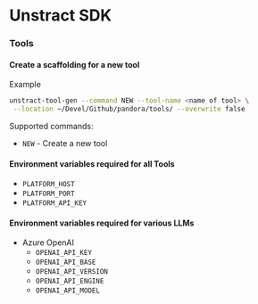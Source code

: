 # Unstract SDK

### Tools

#### Create a  scaffolding for a new tool

Example

```bash
unstract-tool-gen --command NEW --tool-name <name of tool> \
 --location ~/Devel/Github/pandora/tools/ --overwrite false
```

Supported commands:

- `NEW` - Create a new tool

#### Environment variables required for all Tools

- `PLATFORM_HOST`
- `PLATFORM_PORT`
- `PLATFORM_API_KEY`

#### Environment variables required for various LLMs

- Azure OpenAI
    - `OPENAI_API_KEY`
    - `OPENAI_API_BASE`
    - `OPENAI_API_VERSION`
    - `OPENAI_API_ENGINE`
    - `OPENAI_API_MODEL`
